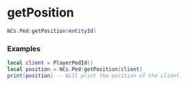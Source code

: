 # getPosition

```lua
NCs.Ped:getPosition(entityId)
```

### Examples
```lua
local client = PlayerPedId()
local position = NCs.Ped:getPosition(client)
print(position) -- Will print the position of the client.
```